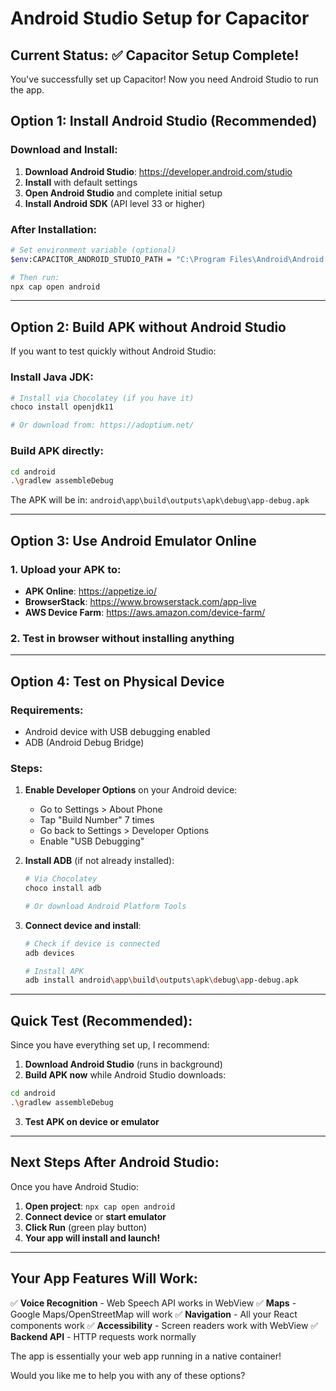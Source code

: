 # Android Studio Setup for Capacitor

## Current Status: ✅ Capacitor Setup Complete!

You've successfully set up Capacitor! Now you need Android Studio to run the app.

## Option 1: Install Android Studio (Recommended)

### Download and Install:
1. **Download Android Studio**: https://developer.android.com/studio
2. **Install** with default settings
3. **Open Android Studio** and complete initial setup
4. **Install Android SDK** (API level 33 or higher)

### After Installation:
```bash
# Set environment variable (optional)
$env:CAPACITOR_ANDROID_STUDIO_PATH = "C:\Program Files\Android\Android Studio\bin\studio64.exe"

# Then run:
npx cap open android
```

---

## Option 2: Build APK without Android Studio

If you want to test quickly without Android Studio:

### Install Java JDK:
```bash
# Install via Chocolatey (if you have it)
choco install openjdk11

# Or download from: https://adoptium.net/
```

### Build APK directly:
```bash
cd android
.\gradlew assembleDebug
```

The APK will be in: `android\app\build\outputs\apk\debug\app-debug.apk`

---

## Option 3: Use Android Emulator Online

### 1. Upload your APK to:
- **APK Online**: https://appetize.io/
- **BrowserStack**: https://www.browserstack.com/app-live
- **AWS Device Farm**: https://aws.amazon.com/device-farm/

### 2. Test in browser without installing anything

---

## Option 4: Test on Physical Device

### Requirements:
- Android device with USB debugging enabled
- ADB (Android Debug Bridge)

### Steps:
1. **Enable Developer Options** on your Android device:
   - Go to Settings > About Phone
   - Tap "Build Number" 7 times
   - Go back to Settings > Developer Options
   - Enable "USB Debugging"

2. **Install ADB** (if not already installed):
   ```bash
   # Via Chocolatey
   choco install adb
   
   # Or download Android Platform Tools
   ```

3. **Connect device and install**:
   ```bash
   # Check if device is connected
   adb devices
   
   # Install APK
   adb install android\app\build\outputs\apk\debug\app-debug.apk
   ```

---

## Quick Test (Recommended):

Since you have everything set up, I recommend:

1. **Download Android Studio** (runs in background)
2. **Build APK now** while Android Studio downloads:

```bash
cd android
.\gradlew assembleDebug
```

3. **Test APK on device or emulator**

---

## Next Steps After Android Studio:

Once you have Android Studio:

1. **Open project**: `npx cap open android`
2. **Connect device** or **start emulator**
3. **Click Run** (green play button)
4. **Your app will install and launch!**

---

## Your App Features Will Work:

✅ **Voice Recognition** - Web Speech API works in WebView
✅ **Maps** - Google Maps/OpenStreetMap will work
✅ **Navigation** - All your React components work
✅ **Accessibility** - Screen readers work with WebView
✅ **Backend API** - HTTP requests work normally

The app is essentially your web app running in a native container!

Would you like me to help you with any of these options?
